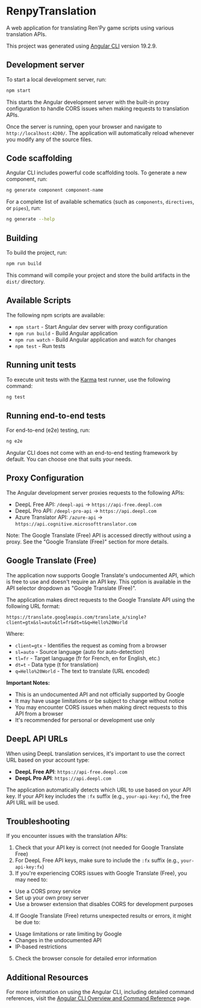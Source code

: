# RenpyTranslation

A web application for translating Ren'Py game scripts using various translation APIs.

This project was generated using [Angular CLI](https://github.com/angular/angular-cli) version 19.2.9.

## Development server

To start a local development server, run:

```bash
npm start
```

This starts the Angular development server with the built-in proxy configuration to handle CORS issues when making requests to translation APIs.

Once the server is running, open your browser and navigate to `http://localhost:4200/`. The application will automatically reload whenever you modify any of the source files.

## Code scaffolding

Angular CLI includes powerful code scaffolding tools. To generate a new component, run:

```bash
ng generate component component-name
```

For a complete list of available schematics (such as `components`, `directives`, or `pipes`), run:

```bash
ng generate --help
```

## Building

To build the project, run:

```bash
npm run build
```

This command will compile your project and store the build artifacts in the `dist/` directory.

## Available Scripts

The following npm scripts are available:

- `npm start` - Start Angular dev server with proxy configuration
- `npm run build` - Build Angular application
- `npm run watch` - Build Angular application and watch for changes
- `npm test` - Run tests

## Running unit tests

To execute unit tests with the [Karma](https://karma-runner.github.io) test runner, use the following command:

```bash
ng test
```

## Running end-to-end tests

For end-to-end (e2e) testing, run:

```bash
ng e2e
```

Angular CLI does not come with an end-to-end testing framework by default. You can choose one that suits your needs.

## Proxy Configuration

The Angular development server proxies requests to the following APIs:

- DeepL Free API: `/deepl-api` → `https://api-free.deepl.com`
- DeepL Pro API: `/deepl-pro-api` → `https://api.deepl.com`
- Azure Translator API: `/azure-api` → `https://api.cognitive.microsofttranslator.com`

Note: The Google Translate (Free) API is accessed directly without using a proxy. See the "Google Translate (Free)" section for more details.

## Google Translate (Free)

The application now supports Google Translate's undocumented API, which is free to use and doesn't require an API key. This option is available in the API selector dropdown as "Google Translate (Free)".

The application makes direct requests to the Google Translate API using the following URL format:

```
https://translate.googleapis.com/translate_a/single?client=gtx&sl=auto&tl=fr&dt=t&q=Hello%20World
```

Where:

- `client=gtx` - Identifies the request as coming from a browser
- `sl=auto` - Source language (auto for auto-detection)
- `tl=fr` - Target language (fr for French, en for English, etc.)
- `dt=t` - Data type (t for translation)
- `q=Hello%20World` - The text to translate (URL encoded)

**Important Notes:**

- This is an undocumented API and not officially supported by Google
- It may have usage limitations or be subject to change without notice
- You may encounter CORS issues when making direct requests to this API from a browser
- It's recommended for personal or development use only

## DeepL API URLs

When using DeepL translation services, it's important to use the correct URL based on your account type:

- **DeepL Free API**: `https://api-free.deepl.com`
- **DeepL Pro API**: `https://api.deepl.com`

The application automatically detects which URL to use based on your API key. If your API key includes the `:fx` suffix (e.g., `your-api-key:fx`), the free API URL will be used.

## Troubleshooting

If you encounter issues with the translation APIs:

1. Check that your API key is correct (not needed for Google Translate Free)
2. For DeepL Free API keys, make sure to include the `:fx` suffix (e.g., `your-api-key:fx`)
3. If you're experiencing CORS issues with Google Translate (Free), you may need to:
  - Use a CORS proxy service
  - Set up your own proxy server
  - Use a browser extension that disables CORS for development purposes
4. If Google Translate (Free) returns unexpected results or errors, it might be due to:
  - Usage limitations or rate limiting by Google
  - Changes in the undocumented API
  - IP-based restrictions
5. Check the browser console for detailed error information

## Additional Resources

For more information on using the Angular CLI, including detailed command references, visit the [Angular CLI Overview and Command Reference](https://angular.dev/tools/cli) page.
